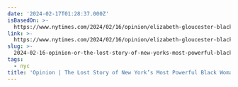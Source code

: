 ```yaml
---
date: '2024-02-17T01:28:37.000Z'
isBasedOn: >-
  https://www.nytimes.com/2024/02/16/opinion/elizabeth-gloucester-black-history.html
link: >-
  https://www.nytimes.com/2024/02/16/opinion/elizabeth-gloucester-black-history.html
slug: >-
  2024-02-16-opinion-or-the-lost-story-of-new-yorks-most-powerful-black-woman-the-new
tags:
  - nyc
title: 'Opinion | The Lost Story of New York’s Most Powerful Black Woman - The New '
---
```


